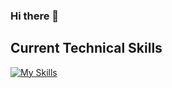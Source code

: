 ### Hi there 👋



## Current Technical Skills
[![My Skills](https://skillicons.dev/icons?i=c,cpp,py,r,bash,linux,git,github,docker,mysql,aws,gcp,vim,neovim,vscode,ableton,ai,ps&theme=dark&perline=5)](https://skillicons.dev)


<!--
**yuki-jinnouchi/yuki-jinnouchi** is a ✨ _special_ ✨ repository because its `README.md` (this file) appears on your GitHub profile.

Here are some ideas to get you started:

- 🔭 I’m currently working on ...
- 🌱 I’m currently learning ...
- 👯 I’m looking to collaborate on ...
- 🤔 I’m looking for help with ...
- 💬 Ask me about ...
- 📫 How to reach me: ...
- 😄 Pronouns: ...
- ⚡ Fun fact: ...
-->
